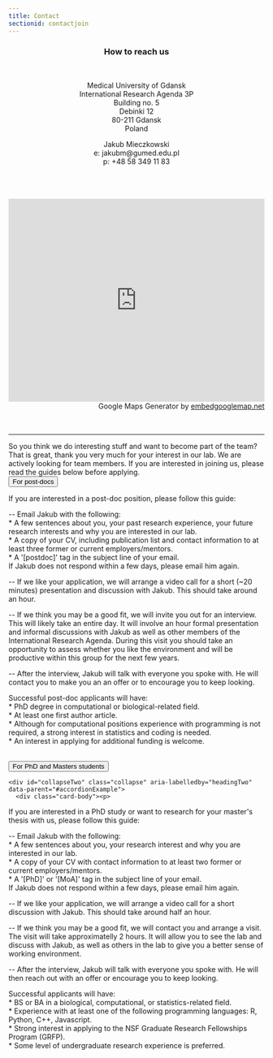 ```yaml
---
title: Contact
sectionid: contactjoin
---
```


<div align="center"><h3>How to reach us</h3><br></div>
<div class="twocolumns" align="center">
    <p>
	  Medical University of Gdansk<br>
	  International Research Agenda 3P<br>
	  Building no. 5<br>
	  Debinki 12<br>
	  80-211 Gdansk<br>	
	  Poland<br>	
  </p>
  <p>
    Jakub Mieczkowski<br>
    e: jakubm@gumed.edu.pl<br>
    p: +48 58 349 11 83<br><br><br>
  </p>
</div>



<div class="row">
<br>
    <div class="mapouter"><div class="gmap_canvas"><iframe width="100%" height="400" id="gmap_canvas" src="https://maps.google.com/maps?q=54%C2%B021'56.7%22N%2018%C2%B037'27.6%22E&t=k&z=17&ie=UTF8&iwloc=&output=embed" frameborder="0" scrolling="no" marginheight="0" marginwidth="0"></iframe><br>Google Maps Generator by <a href="https://www.embedgooglemap.net">embedgooglemap.net</a></div><style>.mapouter{position:relative;text-align:right;height:450px;width:100%;}.gmap_canvas {overflow:hidden;background:none!important;height:500px;width:100%;}</style></div>
</div><hr>
So you think we do interesting stuff and want to become part of the team? That is great, thank you very much for your interest in our lab. We are actively looking for team members. If you are interested in joining us, please read the guides below before applying.

<div class="accordion" id="accordionExample">

  <div class="card">
    <div class="card-header" id="headingOne">
      <button class="btn btn-lg btn-primary btn-block collapsed" type="button" data-toggle="collapse" data-target="#collapseOne" aria-expanded="true" aria-controls="collapseOne">
	For post-docs
      </button>
    </div>

 <div id="collapseOne" class="collapse" aria-labelledby="headingOne" data-parent="#accordionExample"> 
 <div markdown="1"> 
 
If you are interested in a post-doc position, please follow this guide:
	
-- Email Jakub with the following: 
<br>* A few sentences about you, your past research experience, your future research interests and why you are interested in our lab. 
<br>* A copy of your CV, including publication list and contact information to at least three former or current employers/mentors.
<br>* A '[postdoc]' tag in the subject line of your email.<br>If Jakub does not respond within a few days, please email him again.

-- If we like your application, we will arrange a video call for a short (~20 minutes) presentation and discussion with Jakub. This should take around an hour. 

-- If we think you may be a good fit, we will invite you out for an interview. This will likely take an entire day. It will involve an hour formal presentation and informal discussions with Jakub as well as other members of the International Research Agenda. During this visit you should take an opportunity to assess whether you like the environment and will be productive within this group for the next few years. 

-- After the interview, Jakub will talk with everyone you spoke with. He will contact you to make you an an offer or to encourage you to keep looking. 

Successful post-doc applicants will have:
<br>* PhD degree in computational or biological-related field.
<br>* At least one first author article.
<br>* Although for computational positions experience with programming is not required, a strong interest in statistics and coding is needed.
<br>* An interest in applying for additional funding is welcome.

</div>
  </div>
<br>

  <div class="card">
    <div class="card-header" id="headingTwo">
      <button class="btn btn-lg btn-primary btn-block collapsed" type="button" data-toggle="collapse" data-target="#collapseTwo" aria-expanded="true" aria-controls="collapseTwo">
      For PhD and Masters students
      </button>
    </div>

    <div id="collapseTwo" class="collapse" aria-labelledby="headingTwo" data-parent="#accordionExample">
      <div class="card-body"><p>
<div markdown="1">

If you are interested in a PhD study or want to research for your master's thesis with us, please follow this guide:

-- Email Jakub with the following: 
<br>* A few sentences about you, your research interest and why you are interested in our lab. 
<br>* A copy of your CV with contact information to at least two former or current employers/mentors. 
<br>* A '[PhD]' or '[MoA]' tag in the subject line of your email.<br>If Jakub does not respond within a few days, please email him again.

-- If we like your application, we will arrange a video call for a short discussion with Jakub. This should take around half an hour.

-- If we think you may be a good fit, we will contact you and arrange a visit. The visit will take approximatelly 2 hours. It will allow you to see the lab and discuss with Jakub, as well as others in the lab to give you a better sense of working environment. 

-- After the interview, Jakub will talk with everyone you spoke with. He will then reach out with an offer or encourage you to keep looking. 

Successful applicants will have:
<br>* BS or BA in a biological, computational, or statistics-related field.
<br>* Experience with at least one of the following programming languages: R, Python, C++, Javascript.
<br>* Strong interest in applying to the NSF Graduate Research Fellowships Program (GRFP).
<br>* Some level of undergraduate research experience is preferred.

</div>
      </p></div>
    </div>
  </div>

<br>


</div>
